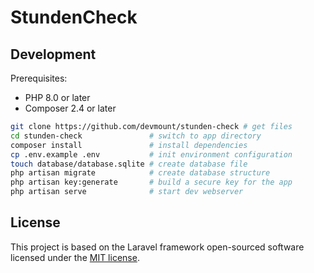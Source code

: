 # StundenCheck

## Development

Prerequisites:

- PHP 8.0 or later
- Composer 2.4 or later

```bash
git clone https://github.com/devmount/stunden-check # get files
cd stunden-check               # switch to app directory
composer install               # install dependencies
cp .env.example .env           # init environment configuration
touch database/database.sqlite # create database file
php artisan migrate            # create database structure
php artisan key:generate       # build a secure key for the app
php artisan serve              # start dev webserver
```

## License

This project is based on the Laravel framework open-sourced software licensed under the [MIT license](https://opensource.org/licenses/MIT).
